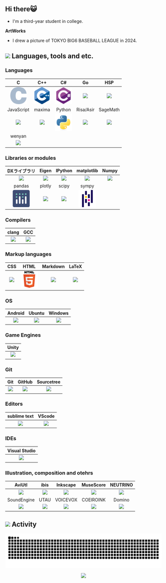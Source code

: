 ## Hi there😺


-  I'm a third-year student in college.

**ArtWorks**
-  I drew a picture of TOKYO BIG6 BASEBALL LEAGUE in 2024.

## <img src="https://i0.wp.com/media.tenor.com/DlRZa66A_Q0AAAAM/yuki-nagato-mouse-wave.gif" width="28"> Languages, tools and etc.
### Languages

|C|C++|C#|Go|HSP|
|:--:|:--:|:--:|:--:|:--:|
|<img src="https://raw.githubusercontent.com/devicons/devicon/master/icons/c/c-original.svg" width="55">|<img src="https://raw.githubusercontent.com/devicons/devicon/master/icons/cplusplus/cplusplus-original.svg" width="55">|<img src="https://raw.githubusercontent.com/devicons/devicon/master/icons/csharp/csharp-original.svg" width="55">|<img src="https://upload.wikimedia.org/wikipedia/commons/0/05/Go_Logo_Blue.svg" width="55">|<img src="https://pbs.twimg.com/profile_images/1009315103181684742/n5dSFk6t_400x400.jpg" width="55">|
|JavaScript|maxima|Python|Risa/Asir|SageMath|
|<img src="https://upload.wikimedia.org/wikipedia/commons/9/99/Unofficial_JavaScript_logo_2.svg" width="55">|<img src="https://upload.wikimedia.org/wikipedia/commons/4/4a/Maxima-new.svg" width="55">|<img src="https://raw.githubusercontent.com/devicons/devicon/master/icons/python/python-original.svg" width="55">|<img src="http://www.math.kobe-u.ac.jp/Asir/hopo_std.jpg" width="55">|<img src="https://avatars.githubusercontent.com/u/982721?s=200&v=4" width="55">|
|wenyan|||||
|<img src="https://upload.wikimedia.org/wikipedia/commons/7/74/Wenyan-lang-Logo.jpg" width="55">|||||

### Libraries or modules
|DXライブラリ|Eigen|IPython|matplotlib|Numpy|
|:--:|:--:|:--:|:--:|:--:|
|<img src="https://dxlib.xsrv.jp/Image/DxLogo.jpg" width="55">|<img src="https://livedoor.blogimg.jp/tek_nishi/imgs/9/f/9ff5f91d.png" width="55">|<img src="https://upload.wikimedia.org/wikipedia/commons/a/a1/IPy-logo.png" width="55">|<img src="https://upload.wikimedia.org/wikipedia/commons/0/01/Created_with_Matplotlib-logo.svg" width="55">|<img src="https://cdn.worldvectorlogo.com/logos/numpy-1.svg" width="55">|
|pandas|plotly|scipy|sympy|||
|<img src="https://github.com/devicons/devicon/blob/master/icons/plotly/plotly-original.svg" width="55">|<img src="https://upload.wikimedia.org/wikipedia/commons/b/b2/SCIPY_2.svg" width="55">|<img src="https://upload.wikimedia.org/wikipedia/commons/5/54/Sympy_logo.svg" width="55">|<img src="https://raw.githubusercontent.com/devicons/devicon/2ae2a900d2f041da66e950e4d48052658d850630/icons/pandas/pandas-original.svg" width="55">||

### Compilers
|clang|GCC|
|:--:|:--:|
|<img src="https://upload.wikimedia.org/wikipedia/uk/c/cb/LLVM_Logo.png" width="55">|<img src="https://upload.wikimedia.org/wikipedia/commons/a/af/GNU_Compiler_Collection_logo.svg" width="55">|

### Markup languages
|CSS|HTML|Markdown|LaTeX|
|:--:|:--:|:--:|:--:|
|<img src="https://cdn.worldvectorlogo.com/logos/css-3.svg" width="55">|<img src="https://raw.githubusercontent.com/devicons/devicon/master/icons/html5/html5-original-wordmark.svg" width="55">|<img src="https://www.svgrepo.com/show/349446/markdown.svg" width="55">|<img src="https://cdn.worldvectorlogo.com/logos/latex.svg" width="55">|

### OS
|Android|Ubuntu|Windows|
|:--:|:--:|:--:|
|<img src="https://upload.wikimedia.org/wikipedia/commons/6/64/Android_logo_2019_%28stacked%29.svg" width="55">|<img src="https://upload.wikimedia.org/wikipedia/commons/9/9e/UbuntuCoF.svg" width="55">|<img src="https://upload.wikimedia.org/wikipedia/commons/8/87/Windows_logo_-_2021.svg" width="55">|

### Game Engines
|Unity|
|:--:|
|<img src="https://uxwing.com/wp-content/themes/uxwing/download/brands-and-social-media/unity-game-engine-icon.png" width="55">|

### Git
|Git|GitHub|Sourcetree|
|:--:|:--:|:--:|
|<img src="https://www.vectorlogo.zone/logos/git-scm/git-scm-icon.svg" width="55">|<img src="https://upload.wikimedia.org/wikipedia/commons/9/91/Octicons-mark-github.svg" width="55">|<img src="https://cdn.worldvectorlogo.com/logos/sourcetree-1.svg" width="55">|

### Editors
|sublime text|VScode|
|:--:|:--:|
|<img src="https://upload.wikimedia.org/wikipedia/commons/7/79/Breezeicons-apps-48-sublime-text.svg" width="55">|<img src="https://seeklogo.com/images/V/visual-studio-code-logo-449D71944F-seeklogo.com.png" width="55">|

### IDEs
|Visual Studio|
|:--:|
|<img src="https://upload.wikimedia.org/wikipedia/commons/2/2c/Visual_Studio_Icon_2022.svg" width="55">|

### Illustration, composition and otehrs
|AviUtl|ibis|Inkscape|MuseScore|NEUTRINO|
|:--:|:--:|:--:|:--:|:--:|
|<img src="https://upload.wikimedia.org/wikipedia/commons/d/d6/AviUtl_icon.png" width="55">|<img src="https://static.wikia.nocookie.net/logopedia/images/2/29/IbisPaint_X_%28App_Icon%29.png/revision/latest?cb=20220627212236" width="55">|<img src="https://upload.wikimedia.org/wikipedia/commons/0/0d/Inkscape_Logo.svg" width="55">|<img src="https://upload.wikimedia.org/wikipedia/commons/a/a7/MuseScore_Icon.svg" width="55">|<img src="https://studio-neutrino.com/wp-content/uploads/2021/02/icon-300x300.png" width="55">|
|SoundEngine|UTAU|VOICEVOX|COEIROINK|Domino|
|<img src="https://for-money.com/wp-content/uploads/2018/11/1-2.jpg.webp" width="55">|<img src="https://upload.wikimedia.org/wikipedia/commons/a/aa/Utau_logo_large.png" width="55">|<img src="https://pbs.twimg.com/profile_images/1467890929365557248/Hk0-nRou_400x400.png" width="55">|<img src="https://coeiroink.com/images/top/coeiroink-logo.png" width="70">|<img src="https://freesoft-media.com/wp-content/uploads/2023/10/domino-150x150.png" width="55">|

## <img src="https://64.media.tumblr.com/cd80262a2cc28ad62ff56d656405cfd4/tumblr_mrkp9abGcZ1sq9yswo1_500.gif" width="32"> Activity

<picture>
  <source media="(prefers-color-scheme: dark)" srcset="https://raw.githubusercontent.com/satoshin-des/satoshin-des/output/github-contribution-grid-snake-dark.svg">
  <source media="(prefers-color-scheme: light)" srcset="https://raw.githubusercontent.com/satoshin-des/satoshin-des/output/github-contribution-grid-snake.svg">
  <img alt="github contribution grid snake animation" src="https://raw.githubusercontent.com/satoshin-des/satoshin-des/output/github-contribution-grid-snake.svg">
</picture>

<p align="center">
	<img src="http://github-profile-summary-cards.vercel.app/api/cards/profile-details?username=satoshin-des&theme=radical">
</p>

